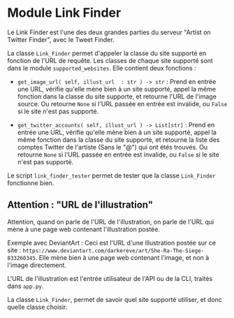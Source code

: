 # Module Link Finder

Le Link Finder est l'une des deux grandes parties du serveur "Artist on Twitter Finder", avec le Tweet Finder.

La classe `Link_Finder` permet d'appeler la classe du site supporté en fonction de l'URL de requête. Les classes de chaque site supporté sont dans le module `supported_websites`.
Elle contient deux fonctions :

* `get_image_url( self, illust_url  : str ) -> str` :
  Prend en entrée une URL, vérifie qu'elle mène bien à un site supporté, appel la même fonction dans la classe du site supporte, et retourne l'URL de l'image source.
  Ou retourne `None` si l'URL passée en entrée est invalide, ou `False` si le site n'est pas supporté.

* `get_twitter_accounts( self, illust_url ) -> List[str]` :
  Prend en entrée une URL, vérifie qu'elle mène bien à un site supporté, appel la même fonction dans la classe du site supporte, et retourne la liste des comptes Twitter de l'artiste (Sans le "@") qui ont étés trouvés.
  Ou retourne `None` si l'URL passée en entrée est invalide, ou `False` si le site n'est pas supporté.

Le script `link_finder_tester` permet de tester que la classe `Link_Finder` fonctionne bien.


## Attention : "URL de l'illustration"

Attention, quand on parle de l'URL de l'illustration, on parle de l'URL qui mène à une page web contenant l'illustration postée.

Exemple avec DeviantArt :
Ceci est l'URL d'une illustration postée sur ce site : `https://www.deviantart.com/darkereve/art/She-Ra-The-Siege-833260345`.
Elle mène bien à une page web contenant l'image, et non à l'image directement.

L'URL de l'illustration est l'entrée utilisateur de l'API ou de la CLI, traités dans `app.py`.

La classe `Link_Finder`, permet de savoir quel site supporté utiliser, et donc quelle classe choisir.

